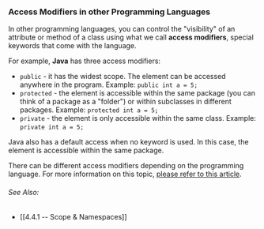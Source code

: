 ### Access Modifiers in other Programming Languages
In other programming languages, you can control the "visibility" of an attribute or method of a class using what we call **access modifiers**, special keywords that come with the language.

For example, **Java** has three access modifiers:
- `public` - it has the widest scope. The element can be accessed anywhere in the program.
	Example: `public int a = 5;`
- `protected` - the element is accessible within the same package (you can think of a package as a "folder") or within subclasses in different packages. 
	Example: `protected int a = 5;`
- `private` - the element is only accessible within the same class. 
		Example: `private int a = 5;`

Java also has a default access when no keyword is used. In this case, the element is accessible within the same package.

There can be different access modifiers depending on the programming language. For more information on this topic, [please refer to this article](https://en.wikipedia.org/wiki/Access_modifiers).

###### See Also:
- [[4.4.1 -- Scope & Namespaces]]